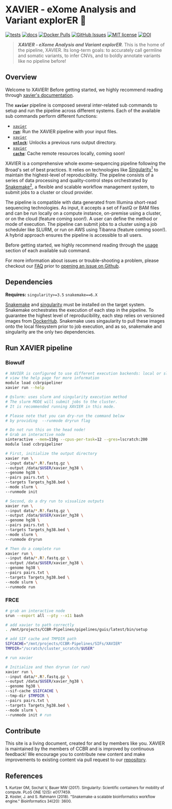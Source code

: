 # XAVIER - e**X**ome **A**nalysis and **V**ariant explor**ER** 🔬

[![tests](https://github.com/CCBR/XAVIER/workflows/tests/badge.svg)](https://github.com/CCBR/XAVIER/actions/workflows/main.yaml)
[![docs](https://github.com/CCBR/XAVIER/workflows/docs/badge.svg)](https://github.com/CCBR/XAVIER/actions/workflows/docs.yml)
[![Docker Pulls](https://img.shields.io/docker/pulls/nciccbr/ccbr_wes_base)](https://hub.docker.com/r/nciccbr/ccbr_wes_base)
[![GitHub Issues](https://img.shields.io/github/issues/CCBR/XAVIER?color=brightgreen)](https://github.com/CCBR/XAVIER/issues)
[![MIT license](https://img.shields.io/github/license/CCBR/XAVIER)](https://github.com/CCBR/XAVIER/blob/main/LICENSE)
[![DOI](https://zenodo.org/badge/DOI/10.5281/zenodo.12727315.svg)](https://doi.org/10.5281/zenodo.12727315)

> **_*XAVIER - eXome Analysis and Variant explorER*_**. This is the home of the pipeline, XAVIER. Its long-term goals: to accurately call germline and somatic variants, to infer CNVs, and to boldly annotate variants like no pipeline before!

## Overview

Welcome to XAVIER! Before getting started, we highly recommend reading through [xavier's documentation](https://CCBR.github.io/XAVIER).

The **`xavier`** pipeline is composed several inter-related sub commands to setup and run the pipeline across different systems. Each of the available sub commands perform different functions:

- [<code>xavier <b>run</b></code>](https://CCBR.github.io/XAVIER/usage/run/): Run the XAVIER pipeline with your input files.
- [<code>xavier <b>unlock</b></code>](https://CCBR.github.io/XAVIER/usage/unlock/): Unlocks a previous runs output directory.
- [<code>xavier <b>cache</b></code>](https://CCBR.github.io/XAVIER/usage/cache/): Cache remote resources locally, coming soon!

XAVIER is a comprehensive whole exome-sequencing pipeline following the Broad's set of best practices. It relies on technologies like [Singularity<sup>1</sup>](https://singularity.lbl.gov/) to maintain the highest-level of reproducibility. The pipeline consists of a series of data processing and quality-control steps orchestrated by [Snakemake<sup>2</sup>](https://snakemake.readthedocs.io/en/stable/), a flexible and scalable workflow management system, to submit jobs to a cluster or cloud provider.

The pipeline is compatible with data generated from Illumina short-read sequencing technologies. As input, it accepts a set of FastQ or BAM files and can be run locally on a compute instance, on-premise using a cluster, or on the cloud (feature coming soon!). A user can define the method or mode of execution. The pipeline can submit jobs to a cluster using a job scheduler like SLURM, or run on AWS using Tibanna (feature coming soon!). A hybrid approach ensures the pipeline is accessible to all users.

Before getting started, we highly recommend reading through the [usage](https://CCBR.github.io/XAVIER/usage/run/) section of each available sub command.

For more information about issues or trouble-shooting a problem, please checkout our [FAQ](faq/questions.md) prior to [opening an issue on Github](https://github.com/CCBR/XAVIER/issues).

## Dependencies

**Requires:** `singularity>=3.5` `snakemake==6.X`

[Snakemake](https://snakemake.readthedocs.io/en/stable/getting_started/installation.html) and [singularity](https://singularity.lbl.gov/all-releases) must be installed on the target system. Snakemake orchestrates the execution of each step in the pipeline. To guarantee the highest level of reproducibility, each step relies on versioned images from [DockerHub](https://hub.docker.com/orgs/nciccbr/repositories). Snakemake uses singaularity to pull these images onto the local filesystem prior to job execution, and as so, snakemake and singularity are the only two dependencies.

## Run XAVIER pipeline

### Biowulf

```bash
# XAVIER is configured to use different execution backends: local or slurm
# view the help page for more information
module load ccbrpipeliner
xavier run --help

# @slurm: uses slurm and singularity execution method
# The slurm MODE will submit jobs to the cluster.
# It is recommended running XAVIER in this mode.

# Please note that you can dry-run the command below
# by providing  --runmode dryrun flag

# Do not run this on the head node!
# Grab an interactive node
sinteractive --mem=110g --cpus-per-task=12 --gres=lscratch:200
module load ccbrpipeliner

# First, initialize the output directory
xavier run \
--input data/*.R?.fastq.gz \
--output /data/$USER/xavier_hg38 \
--genome hg38 \
--pairs pairs.txt \
--targets Targets_hg38.bed \
--mode slurm \
--runmode init

# Second, do a dry run to visualize outputs
xavier run \
--input data/*.R?.fastq.gz \
--output /data/$USER/xavier_hg38 \
--genome hg38 \
--pairs pairs.txt \
--targets Targets_hg38.bed \
--mode slurm \
--runmode dryrun

# Then do a complete run
xavier run \
--input data/*.R?.fastq.gz \
--output /data/$USER/xavier_hg38 \
--genome hg38 \
--pairs pairs.txt \
--targets Targets_hg38.bed \
--mode slurm \
--runmode run
```

### FRCE

```bash
# grab an interactive node
srun --export all --pty --x11 bash

# add xavier to path correctly
. /mnt/projects/CCBR-Pipelines/pipelines/guis/latest/bin/setup

# add SIF cache and TMPDIR path
SIFCACHE="/mnt/projects/CCBR-Pipelines/SIFs/XAVIER"
TMPDIR="/scratch/cluster_scratch/$USER"

# run xavier

# Initialize and then dryrun (or run)
xavier run \
--input data/*.R?.fastq.gz \
--output /data/$USER/xavier_hg38 \
--genome hg38 \
--sif-cache $SIFCACHE \
--tmp-dir $TMPDIR \
--pairs pairs.txt \
--targets Targets_hg38.bed \
--mode slurm \
--runmode init # run

```

## Contribute

This site is a living document, created for and by members like you. XAVIER is maintained by the members of CCBR and is improved by continuous feedback! We encourage you to contribute new content and make improvements to existing content via pull request to our [repository](https://github.com/CCBR/XAVIER/pulls).

## References

<sup>**1.** Kurtzer GM, Sochat V, Bauer MW (2017). Singularity: Scientific containers for mobility of compute. PLoS ONE 12(5): e0177459.</sup>  
<sup>**2.** Koster, J. and S. Rahmann (2018). "Snakemake-a scalable bioinformatics workflow engine." Bioinformatics 34(20): 3600.</sup>
